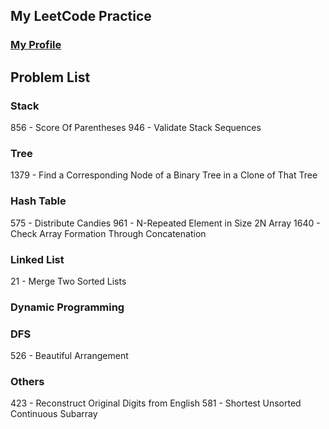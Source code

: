 ## My LeetCode Practice
### [My Profile](https://leetcode.com/ahlee-shawn/)

## Problem List

### Stack
856 - Score Of Parentheses
946 - Validate Stack Sequences

### Tree
1379 - Find a Corresponding Node of a Binary Tree in a Clone of That Tree

### Hash Table
575 - Distribute Candies
961 - N-Repeated Element in Size 2N Array
1640 - Check Array Formation Through Concatenation

### Linked List
21 - Merge Two Sorted Lists

### Dynamic Programming

### DFS
526 - Beautiful Arrangement

### Others
423 - Reconstruct Original Digits from English
581 - Shortest Unsorted Continuous Subarray
